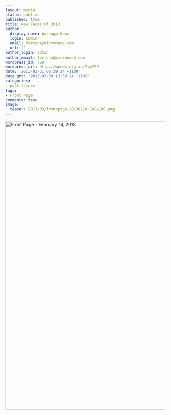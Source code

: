 ```yaml
---
layout: media
status: publish
published: true
title: New Faces Of 2013
author:
  display_name: Waranga News
  login: admin
  email: fortuna@micronode.com
  url: ''
author_login: admin
author_email: fortuna@micronode.com
wordpress_id: 729
wordpress_url: http://wnews.org.au/?p=729
date: '2013-03-31 00:39:24 +1100'
date_gmt: '2013-03-30 13:39:24 +1100'
categories:
- past-issues
tags:
- Front Page
comments: true
image:
  teaser: 2013/03/frontpage-20130214-188x188.png
---
```


<a href="{{ site.url }}/images/2013/03/frontpage-20130214.pdf"><img class="alignnone size-full wp-image-727" alt="Front Page - February 14, 2013" src="{{ site.url }}/images/2013/03/frontpage-20130214.png" width="624" height="907" /></a>
